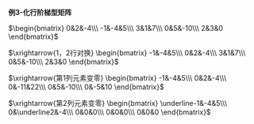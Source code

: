 **例3-化行阶梯型矩阵**  
  
$\begin{bmatrix}  
0&2&-4\\\  
-1&-4&5\\\  
3&1&7\\\  
0&5&-10\\\  
2&3&0  
\end{bmatrix}$  
  
  
  
$\xrightarrow{1，2行对换}  
\begin{bmatrix}  
-1&-4&5\\\  
0&2&-4\\\  
3&1&7\\\  
0&5&-10\\\  
2&3&0  
\end{bmatrix}$  
  
  
  
$\xrightarrow{第1列元素变零}  
\begin{bmatrix}  
-1&-4&5\\\  
0&2&-4\\\  
0&-11&22\\\  
0&5&-10\\\  
0&-5&10  
\end{bmatrix}$  
  
  
  
$\xrightarrow{第2列元素变零}  
\begin{bmatrix}  
\underline-1&-4&5\\\  
0&\underline2&-4\\\  
0&0&0\\\  
0&0&0\\\  
0&0&0  
\end{bmatrix}$  
